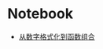 # Notebook

- [从数字格式化到函数组合](https://bencode.github.io/notebook/notebooks/index.html?path=format-number.ipynb)
